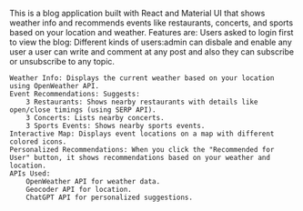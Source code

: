 This is a blog application built with React and Material UI that shows weather info and recommends events like restaurants, concerts, and sports based on your location and weather.
Features are:
    Users asked to login first to view the blog:
    Different kinds of users:admin can disbale and enable any user
    a user can write and comment at any post and also they can subscribe or unsubscribe to any topic.
    
    Weather Info: Displays the current weather based on your location using OpenWeather API.
    Event Recommendations: Suggests:
        3 Restaurants: Shows nearby restaurants with details like open/close timings (using SERP API).
        3 Concerts: Lists nearby concerts.
        3 Sports Events: Shows nearby sports events.
    Interactive Map: Displays event locations on a map with different colored icons.
    Personalized Recommendations: When you click the "Recommended for User" button, it shows recommendations based on your weather and location.
    APIs Used:
        OpenWeather API for weather data.
        Geocoder API for location.
        ChatGPT API for personalized suggestions.

